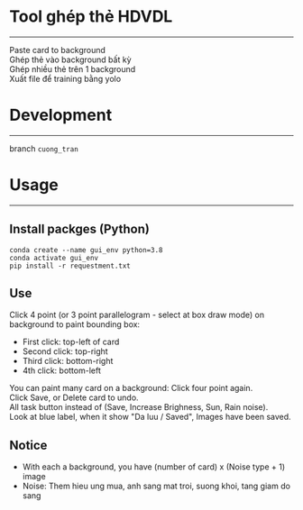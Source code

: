 # Tool ghép thẻ HDVDL
***
Paste card to background  
Ghép thẻ vào background bất kỳ  
Ghép nhiều thẻ trên 1 background   
Xuất file để training bằng yolo
# Development 
***
branch ```cuong_tran```
# Usage 
***
## Install packges (Python)
```conda create --name gui_env python=3.8```  
```conda activate gui_env```  
```pip install -r requestment.txt```  
## Use 
Click 4 point (or 3 point parallelogram - select at box draw mode) on background to paint bounding box:  
* First click: top-left of card   
* Second click: top-right   
* Third click: bottom-right   
* 4th click: bottom-left  

You can paint many card on a background: Click four point again.  
Click Save, or Delete card to undo.  
All task button instead of (Save, Increase Brighness, Sun, Rain noise).  
Look at blue label, when it show "Da luu / Saved", Images have been saved.
## Notice  
* With each a background, you have (number of card) x (Noise type + 1) image  
* Noise: Them hieu ung mua, anh sang mat troi, suong khoi, tang giam do sang



